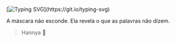 [![Typing SVG](https://readme-typing-svg.herokuapp.com/?color=9b252c&size=35&center=true&vCenter=true&width=1000&lines=Em+breve+...)](https://git.io/typing-svg)


A máscara não esconde. Ela revela o que as palavras não dizem.
>Hannya 👹
